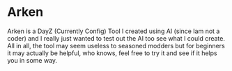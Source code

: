 # Arken
Arken is a DayZ (Currently Config) Tool I created using AI (since Iam not a coder) and I really just wanted to test out the AI too see what I could create. All in all, the tool may seem useless to seasoned modders but for beginners it may actually be helpful, who knows, feel free to try it and see if it helps you in some way. 

